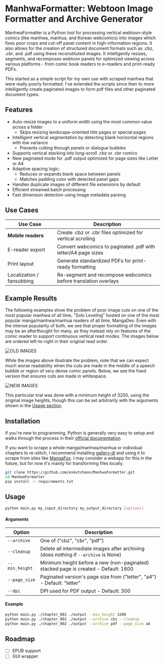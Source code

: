 # ManhwaFormatter: Webtoon Image Formatter and Archive Generator

ManhwaFormatter is a Python tool for processing vertical webtoon-style comics (like manhwa, manhua, and Korean webcomics) into images which fixes poor crops and cut-off panel content in high-information regions. It also allows for the creation of structured document formats such as .cbz, .cbr, and .pdf using these reconstituted images. It intelligently resizes, segments, and recomposes webtoon panels for optimized viewing across various platforms - from comic book readers to e-readers and print-ready PDFs.


This started as a simple script for my own use with scraped manhwa that were really poorly formatted. I've extended the scripts since then to more intelligently create paginated images to form pdf files and other paginated document types.


## Features
- Auto-resize images to a uniform width using the most common value across a folder
  - Skips resizing landscape-oriented title pages or special pages
- Intelligent vertical segmentation by detecting blank horizontal regions with low variance
  - Prevents cutting through panels or dialogue bubbles
- Supports vertical stacking into long-scroll .cbz or .cbr comics
- New paginated mode for .pdf output optimized for page sizes like Letter or A4
- Adaptive spacing logic:
  - Reduces or expands blank space between panels
  - Matches padding color with detected panel gaps
- Handles duplicate images of different file extensions by default
- Efficient streamed batch processing
- Fast dimension detection using image metadata parsing


## Use Cases

| Use Case                  | Description                                                    |
| ------------------------- | -------------------------------------------------------------- |
| **Mobile readers**        | Create .cbz or .cbr files optimized for vertical scrolling     |
| E-reader export           | Convert webcomics to paginated .pdf with letter/A4 page sizes  |
| Print layout              | Generate standardized PDFs for print-ready formatting          |
| Localization / fansubbing | Re-segment and recompose webcomics before translation overlays |


## Example Results

The following examples show the problem of poor image cuts on one of the most popular manhwa of all time, "Solo Leveling" hosted on one of the most popular manga/manhwa/manhua readers of all time, MangaDex. Even with the intense popularity of both, we see that proper formatting of the images may be an afterthought for many, as they instead rely on features of the comic reader to support continuous vertical read modes. The images below are ordered left-to-right in their original read order.

![OLD IMAGES](assets/examples/old_img_grid.png)

While the images above illustrate the problem, note that we can expect much worse readability when the cuts are made in the middle of a speech bubble or region of very dense comic panels. Below, we see the fixed version that ensures cuts are made in whitespace.

![NEW IMAGES](assets/examples/new_img_grid.png)


This particular trial was done with a minimum height of 3200, using the original image heights, though this can be set arbitrarily with the arguments shown in the [Usage section](##Usage).



## Installation

If you're new to programming, Python is generally very easy to setup and walks through the process in their [official documentation](https://www.python.org/about/gettingstarted/).

If you want to scrape a whole manga/manhwa/manhua or individual chapters to re-stitch, I recommend installing [gallery-dl](https://github.com/mikf/gallery-dl?tab=readme-ov-file#id7) and using it to scrape from sites like [MangaFox](https://fanfox.net/manga/solo_leveling/). I may consider a webapp for this in the future, but for now it's mainly for transforming files locally.

```bash
git clone https://github.com/eskutcheon/ManhwaFormatter.git
cd ManhwaFormatter
pip install -r requirements.txt
```

## Usage
```bash
python main.py my_input_directory my_output_directory [options]
```
#### Arguments

| Option         | Description                                                                          |
| -------------- | ------------------------------------------------------------------------------------ |
| `--archive`    | One of ("cbz", "cbr", "pdf")                                                         |
| `--cleanup`    | Delete all intermediate images after archiving (does nothing if `--archive` is None) |
| `--min_height` | Minimum height before a new (non-paginated) stacked page is created - Default: 1600  |
| `--page_size`  | Paginated version's page size from ("letter", "a4") - Default: "letter"              |
| `--dpi`        | DPI used for PDF output - Default: 300                                               |

#### Example
```bash
python main.py ./chapter_001 ./output --min_height 3200
python main.py ./chapter_001 ./output --archive cbz --cleanup
python main.py ./chapter_002 ./output --archive pdf --page_size a4
```


## Roadmap
- [ ] EPUB support
- [ ] GUI wrapper
